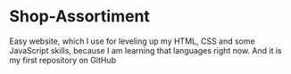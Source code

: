 # Shop-Assortiment
Easy website, which I use for leveling up my HTML, CSS and some JavaScript skills, because I am learning that languages right now. And it is my first repository on GitHub
